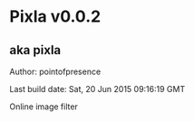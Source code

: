 # Pixla v0.0.2
## aka pixla

Author: pointofpresence

Last build date: Sat, 20 Jun 2015 09:16:19 GMT

Online image filter